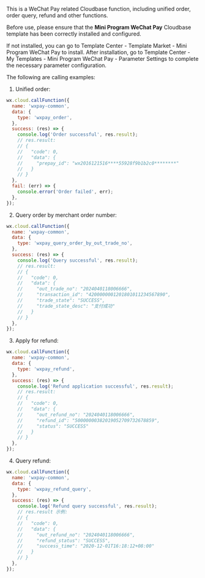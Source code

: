 This is a WeChat Pay related Cloudbase function, including unified order, order query, refund and other functions.

Before use, please ensure that the **Mini Program WeChat Pay** Cloudbase template has been correctly installed and configured.

If not installed, you can go to Template Center - Template Market - Mini Program WeChat Pay to install. After installation, go to Template Center - My Templates - Mini Program WeChat Pay - Parameter Settings to complete the necessary parameter configuration.

The following are calling examples:

1. Unified order:

```js
wx.cloud.callFunction({
  name: 'wxpay-common',
  data: {
    type: 'wxpay_order',
  },
  success: (res) => {
    console.log('Order successful', res.result);
    // res.result:
    // {
    //   "code": 0,
    //   "data": {
    //     "prepay_id": "wx2016121516****55928f9b1b2c0********"
    //   }
    // }
  },
  fail: (err) => {
    console.error('Order failed', err);
  },
});
```

2. Query order by merchant order number:

```js
wx.cloud.callFunction({
  name: 'wxpay-common',
  data: {
    type: 'wxpay_query_order_by_out_trade_no',
  },
  success: (res) => {
    console.log('Query successful', res.result);
    // res.result:
    // {
    //   "code": 0,
    //   "data": {
    //     "out_trade_no": "2024040118006666",
    //     "transaction_id": "4200000001201801011234567890",
    //     "trade_state": "SUCCESS",
    //     "trade_state_desc": "支付成功"
    //   }
    // }
  },
});
```

3. Apply for refund:

```js
wx.cloud.callFunction({
  name: 'wxpay-common',
  data: {
    type: 'wxpay_refund',
  },
  success: (res) => {
    console.log('Refund application successful', res.result);
    // res.result:
    // {
    //   "code": 0,
    //   "data": {
    //     "out_refund_no": "2024040118006666",
    //     "refund_id": "50000000382019052709732678859",
    //     "status": "SUCCESS"
    //   }
    // }
  },
});
```

4. Query refund:

```js
wx.cloud.callFunction({
  name: 'wxpay-common',
  data: {
    type: 'wxpay_refund_query',
  },
  success: (res) => {
    console.log('Refund query successful', res.result);
    // res.result 示例:
    // {
    //   "code": 0,
    //   "data": {
    //     "out_refund_no": "2024040118006666",
    //     "refund_status": "SUCCESS",
    //     "success_time": "2020-12-01T16:18:12+08:00"
    //   }
    // }
  },
});
```
